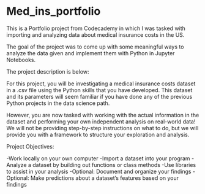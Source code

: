 # Med_ins_portfolio

This is a Portfolio project from Codecademy in which I was tasked with importing and analyzing data
about medical insurance costs in the US. 

The goal of the project was to come up with some meaningful ways to analyze the data given and implement 
them with Python in Jupyter Notebooks.

The project description is below:

For this project, you will be investigating a medical insurance costs dataset in a .csv file using the 
Python skills that you have developed. This dataset and its parameters will seem familiar if you have 
done any of the previous Python projects in the data science path.

However, you are now tasked with working with the actual information in the dataset and performing your 
own independent analysis on real-world data! We will not be providing step-by-step instructions on what 
to do, but we will provide you with a framework to structure your exploration and analysis.

Project Objectives:

-Work locally on your own computer
-Import a dataset into your program
-Analyze a dataset by building out functions or class methods
-Use libraries to assist in your analysis
-Optional: Document and organize your findings
-Optional: Make predictions about a dataset’s features based on your findings
